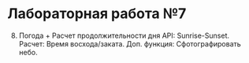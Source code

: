 # Лабораторная работа №7
8. Погода + Расчет продолжительности дня
API: Sunrise-Sunset.
Расчет: Время восхода/заката.
Доп. функция: Сфотографировать небо.

